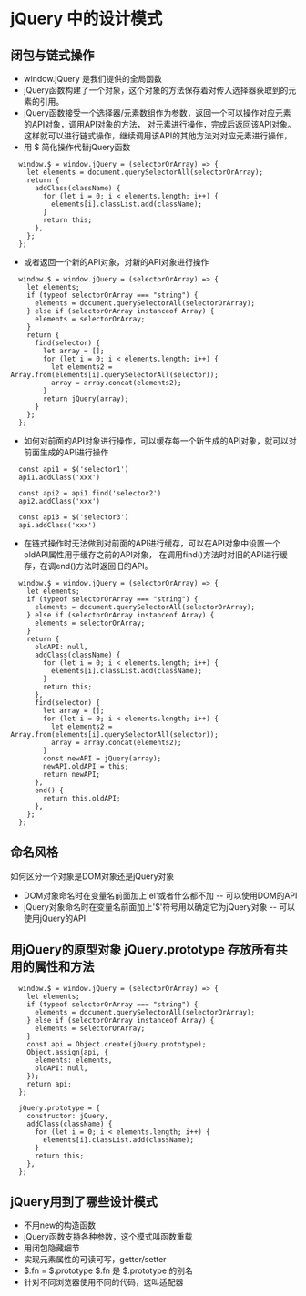 # jQuery 中的设计模式

## 闭包与链式操作

* window.jQuery 是我们提供的全局函数
* jQuery函数构建了一个对象，这个对象的方法保存着对传入选择器获取到的元素的引用。
* jQuery函数接受一个选择器/元素数组作为参数，返回一个可以操作对应元素的API对象，调用API对象的方法，
对元素进行操作，完成后返回该API对象。这样就可以进行链式操作，继续调用该API的其他方法对对应元素进行操作，
* 用 $ 简化操作代替jQuery函数
```
  window.$ = window.jQuery = (selectorOrArray) => {
    let elements = document.querySelectorAll(selectorOrArray);
    return {
      addClass(className) {
        for (let i = 0; i < elements.length; i++) {
          elements[i].classList.add(className);
        }
        return this;
      },
    };
  };
```

* 或者返回一个新的API对象，对新的API对象进行操作

```
  window.$ = window.jQuery = (selectorOrArray) => {
    let elements;
    if (typeof selectorOrArray === "string") {
      elements = document.querySelectorAll(selectorOrArray);
    } else if (selectorOrArray instanceof Array) {
      elements = selectorOrArray;
    }
    return {
      find(selector) {
        let array = [];
        for (let i = 0; i < elements.length; i++) {
          let elements2 = Array.from(elements[i].querySelectorAll(selector));
          array = array.concat(elements2);
        }
        return jQuery(array);
      }
    };
  };
```

* 如何对前面的API对象进行操作，可以缓存每一个新生成的API对象，就可以对前面生成的API进行操作

```
  const api1 = $('selector1')
  api1.addClass('xxx')
  
  const api2 = api1.find('selector2')
  api2.addClass('xxx')
  
  const api3 = $('selector3')
  api.addClass('xxx')
```

* 在链式操作时无法做到对前面的API进行缓存，可以在API对象中设置一个oldAPI属性用于缓存之前的API对象，
在调用find()方法时对旧的API进行缓存，在调end()方法时返回旧的API。

```
  window.$ = window.jQuery = (selectorOrArray) => {
    let elements;
    if (typeof selectorOrArray === "string") {
      elements = document.querySelectorAll(selectorOrArray);
    } else if (selectorOrArray instanceof Array) {
      elements = selectorOrArray;
    }
    return {
      oldAPI: null,
      addClass(className) {
        for (let i = 0; i < elements.length; i++) {
          elements[i].classList.add(className);
        }
        return this;
      },
      find(selector) {
        let array = [];
        for (let i = 0; i < elements.length; i++) {
          let elements2 = Array.from(elements[i].querySelectorAll(selector));
          array = array.concat(elements2);
        }
        const newAPI = jQuery(array);
        newAPI.oldAPI = this;
        return newAPI;
      },
      end() {
        return this.oldAPI;
      },
    };
  };
```

## 命名风格

如何区分一个对象是DOM对象还是jQuery对象

* DOM对象命名时在变量名前面加上'el'或者什么都不加 -- 可以使用DOM的API
* jQuery对象命名时在变量名前面加上'$'符号用以确定它为jQuery对象 -- 可以使用jQuery的API

## 用jQuery的原型对象 jQuery.prototype 存放所有共用的属性和方法

```
  window.$ = window.jQuery = (selectorOrArray) => {
    let elements;
    if (typeof selectorOrArray === "string") {
      elements = document.querySelectorAll(selectorOrArray);
    } else if (selectorOrArray instanceof Array) {
      elements = selectorOrArray;
    }
    const api = Object.create(jQuery.prototype);
    Object.assign(api, {
      elements: elements,
      oldAPI: null,
    });
    return api;
  };

  jQuery.prototype = {
    constructor: jQuery,
    addClass(className) {
      for (let i = 0; i < elements.length; i++) {
        elements[i].classList.add(className);
      }
      return this;
    },
  };
```

## jQuery用到了哪些设计模式

* 不用new的构造函数
* jQuery函数支持各种参数，这个模式叫函数重载
* 用闭包隐藏细节
* 实现元素属性的可读可写，getter/setter
* $.fn = $.prototype $.fn 是 $.prototype 的别名
* 针对不同浏览器使用不同的代码，这叫适配器
